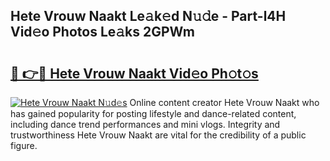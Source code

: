 ## Hete Vrouw Naakt Le𝚊k𝚎d N𝚞𝚍e - Part-l4H Vid𝚎o Photos Le𝚊ks 2GPWm

# <h2><a href="http://fb7ppn.evod.top/?m=Hete+Vrouw+Naakt">🔗 👉🔴 Hete Vrouw Naakt Vid𝚎o Ph𝚘t𝚘s</a></h2>

[![Hete Vrouw Naakt N𝚞d𝚎s](https://i.imgur.com/8V9OHl7.gif)](http://fb7ppn.evod.top/?m=Hete+Vrouw+Naakt)
Online content creator Hete Vrouw Naakt who has gained popularity for posting lifestyle and dance-related content, including dance trend performances and mini vlogs. Integrity and trustworthiness Hete Vrouw Naakt are vital for the credibility of a public figure. 
